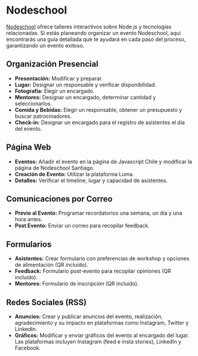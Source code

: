 # Nodeschool

[Nodeschool](https://nodeschool.io/es/) ofrece talleres interactivos sobre Node.js y tecnologías relacionadas. Si estás planeando organizar un evento Nodeschool, aquí encontrarás una guía detallada que te ayudará en cada paso del proceso, garantizando un evento exitoso.

## Organización Presencial
- **Presentación:** Modificar y preparar.
- **Lugar:** Designar un responsable y verificar disponibilidad.
- **Fotografía:** Elegir un encargado.
- **Mentores:** Designar un encargado, determinar cantidad y seleccionarlos.
- **Comida y Bebidas:** Elegir un responsable, obtener un presupuesto y buscar patrocinadores.
- **Check-in:** Designar un encargado para el registro de asistentes el día del evento.

## Página Web
- **Eventos:** Añadir el evento en la página de Javascript Chile y modificar la página de Nodeschool Santiago.
- **Creación de Evento:** Utilizar la plataforma Luma.
- **Detalles:** Verificar el timeline, lugar y capacidad de asistentes.

## Comunicaciones por Correo
- **Previo al Evento:** Programar recordatorios una semana, un día y una hora antes.
- **Post Evento:** Enviar un correo para recopilar feedback.

## Formularios
- **Asistentes:** Crear formulario con preferencias de workshop y opciones de alimentación (QR incluido).
- **Feedback:** Formulario post-evento para recopilar opiniones (QR incluido).
- **Mentores:** Formulario de inscripción (QR incluido).

## Redes Sociales (RSS)
- **Anuncios:** Crear y publicar anuncios del evento, realización, agradecimiento y su impacto en plataformas como Instagram, Twitter y LinkedIn.
- **Gráficos:** Modificar y enviar gráficos del evento al encargado del lugar. Las plataformas incluyen Instagram (feed e insta stories), LinkedIn y Facebook.